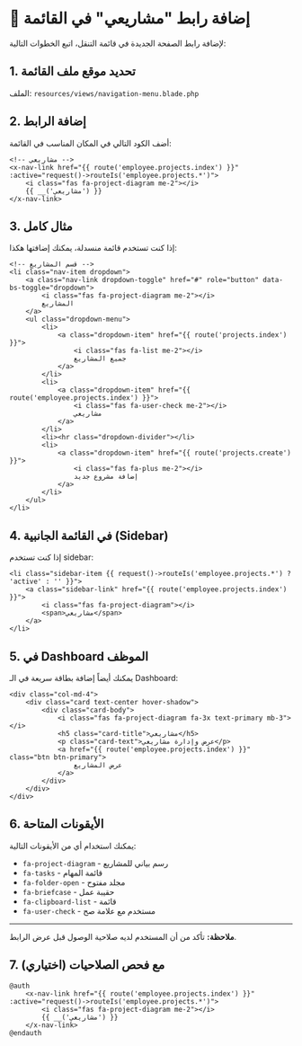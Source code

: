 # 📌 إضافة رابط "مشاريعي" في القائمة

لإضافة رابط الصفحة الجديدة في قائمة التنقل، اتبع الخطوات التالية:

## 1. تحديد موقع ملف القائمة

الملف: `resources/views/navigation-menu.blade.php`

## 2. إضافة الرابط

أضف الكود التالي في المكان المناسب في القائمة:

```blade
<!-- مشاريعي -->
<x-nav-link href="{{ route('employee.projects.index') }}" :active="request()->routeIs('employee.projects.*')">
    <i class="fas fa-project-diagram me-2"></i>
    {{ __('مشاريعي') }}
</x-nav-link>
```

## 3. مثال كامل

إذا كنت تستخدم قائمة منسدلة، يمكنك إضافتها هكذا:

```blade
<!-- قسم المشاريع -->
<li class="nav-item dropdown">
    <a class="nav-link dropdown-toggle" href="#" role="button" data-bs-toggle="dropdown">
        <i class="fas fa-project-diagram me-2"></i>
        المشاريع
    </a>
    <ul class="dropdown-menu">
        <li>
            <a class="dropdown-item" href="{{ route('projects.index') }}">
                <i class="fas fa-list me-2"></i>
                جميع المشاريع
            </a>
        </li>
        <li>
            <a class="dropdown-item" href="{{ route('employee.projects.index') }}">
                <i class="fas fa-user-check me-2"></i>
                مشاريعي
            </a>
        </li>
        <li><hr class="dropdown-divider"></li>
        <li>
            <a class="dropdown-item" href="{{ route('projects.create') }}">
                <i class="fas fa-plus me-2"></i>
                إضافة مشروع جديد
            </a>
        </li>
    </ul>
</li>
```

## 4. في القائمة الجانبية (Sidebar)

إذا كنت تستخدم sidebar:

```blade
<li class="sidebar-item {{ request()->routeIs('employee.projects.*') ? 'active' : '' }}">
    <a class="sidebar-link" href="{{ route('employee.projects.index') }}">
        <i class="fas fa-project-diagram"></i>
        <span>مشاريعي</span>
    </a>
</li>
```

## 5. في Dashboard الموظف

يمكنك أيضاً إضافة بطاقة سريعة في الـ Dashboard:

```blade
<div class="col-md-4">
    <div class="card text-center hover-shadow">
        <div class="card-body">
            <i class="fas fa-project-diagram fa-3x text-primary mb-3"></i>
            <h5 class="card-title">مشاريعي</h5>
            <p class="card-text">عرض وإدارة مشاريعي</p>
            <a href="{{ route('employee.projects.index') }}" class="btn btn-primary">
                عرض المشاريع
            </a>
        </div>
    </div>
</div>
```

## 6. الأيقونات المتاحة

يمكنك استخدام أي من الأيقونات التالية:
- `fa-project-diagram` - رسم بياني للمشاريع
- `fa-tasks` - قائمة المهام
- `fa-folder-open` - مجلد مفتوح
- `fa-briefcase` - حقيبة عمل
- `fa-clipboard-list` - قائمة
- `fa-user-check` - مستخدم مع علامة صح

---

**ملاحظة:** تأكد من أن المستخدم لديه صلاحية الوصول قبل عرض الرابط.

## 7. مع فحص الصلاحيات (اختياري)

```blade
@auth
    <x-nav-link href="{{ route('employee.projects.index') }}" :active="request()->routeIs('employee.projects.*')">
        <i class="fas fa-project-diagram me-2"></i>
        {{ __('مشاريعي') }}
    </x-nav-link>
@endauth
```

